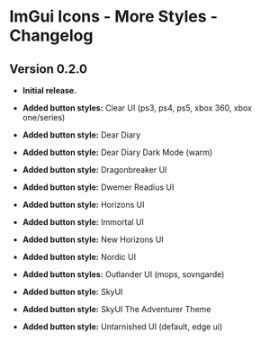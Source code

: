 # ImGui Icons - More Styles - Changelog

## Version 0.2.0

- **Initial release.**

- **Added button styles:** Clear UI (ps3, ps4, ps5, xbox 360, xbox one/series)

- **Added button style:** Dear Diary

- **Added button style:** Dear Diary Dark Mode (warm)

- **Added button style:** Dragonbreaker UI

- **Added button style:** Dwemer Readius UI

- **Added button style:** Horizons UI

- **Added button style:** Immortal UI

- **Added button style:** New Horizons UI

- **Added button style:** Nordic UI

- **Added button styles:** Outlander UI (mops, sovngarde)

- **Added button style:** SkyUI

- **Added button style:** SkyUI The Adventurer Theme

- **Added button style:** Untarnished UI (default, edge ui)

